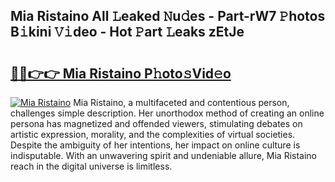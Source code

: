 ## Mia Ristaino All 𝙻eaked 𝙽u𝚍es - Part-rW7 𝙿hotos B𝚒kini 𝚅𝚒deo - Hot 𝙿art 𝙻eaks zEtJe

# <h2><a href="http://ld2frf.urlbe.top/?page=Mia+Ristaino">🔗🔗👉👉 Mia Ristaino P𝚑oto𝚜Vid𝚎o</a></h2>

[![Mia Ristaino](https://i.imgur.com/eBuTRDB.gif)](http://ld2frf.urlbe.top/?page=Mia+Ristaino)
Mia Ristaino, a multifaceted and contentious person, challenges simple description. Her unorthodox method of creating an online persona has magnetized and offended viewers, stimulating debates on artistic expression, morality, and the complexities of virtual societies. Despite the ambiguity of her intentions, her impact on online culture is indisputable. With an unwavering spirit and undeniable allure, Mia Ristaino reach in the digital universe is limitless.
